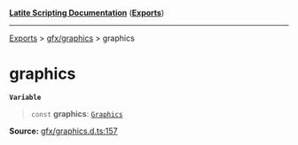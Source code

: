[**Latite Scripting Documentation**](../../README.md) ([**Exports**](../../exports.md))

---

[Exports](../../exports.md) > [gfx/graphics](../index.md) > graphics

# graphics

**`Variable`**

> `const` **graphics**: [`Graphics`](../interfaces/interface.Graphics.md)

**Source:** [gfx/graphics.d.ts:157](https://github.com/LatiteScripting/latitescripting.github.io/blob/303196e/definitions/gfx/graphics.d.ts#L157)
